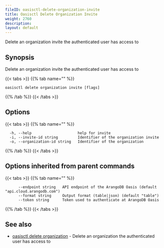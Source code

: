 ```yaml
---
fileID: oasisctl-delete-organization-invite
title: Oasisctl Delete Organization Invite
weight: 2760
description: 
layout: default
---
```

Delete an organization invite the authenticated user has access to

## Synopsis

Delete an organization invite the authenticated user has access to

{{< tabs >}}
{{% tab name="" %}}
```
oasisctl delete organization invite [flags]
```
{{% /tab %}}
{{< /tabs >}}

## Options

{{< tabs >}}
{{% tab name="" %}}
```
  -h, --help                     help for invite
  -i, --invite-id string         Identifier of the organization invite
  -o, --organization-id string   Identifier of the organization
```
{{% /tab %}}
{{< /tabs >}}

## Options inherited from parent commands

{{< tabs >}}
{{% tab name="" %}}
```
      --endpoint string   API endpoint of the ArangoDB Oasis (default "api.cloud.arangodb.com")
      --format string     Output format (table|json) (default "table")
      --token string      Token used to authenticate at ArangoDB Oasis
```
{{% /tab %}}
{{< /tabs >}}

## See also

* [oasisctl delete organization](oasisctl-delete-organization)	 - Delete an organization the authenticated user has access to

